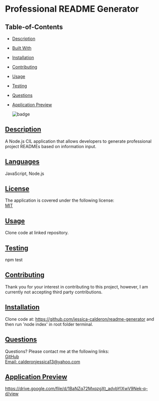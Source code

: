 # Professional README Generator
## Table-of-Contents
* [Description](#description)
* [Built With](#languages)
* [Installation](#installation)
* [Contributing](#contributing)
* [Usage](#usage)
* [Testing](#tests)
* [Questions](#questions)
* [Application Preview](#application-preview)

    ![badge](https://img.shields.io/badge/license-MIT-blue)
       

## [Description](#table-of-contents)
A Node.js CIL application that allows developers to generate professional project READMEs based on information input.

## [Languages](#table-of-contents)
JavaScript, Node.js


## [License](#table-of-contents)
The application is covered under the following license: <br>
    [MIT](https://choosealicense.com/licenses/MIT)
      
      

## [Usage](#table-of-contents)
Clone code at linked repository. 

## [Testing](#table-of-contents)
npm test

## [Contributing](#table-of-contents)

Thank you for your interest in contributing to this project, however, I am currently not accepting third party contributions.
      

## [Installation](#table-of-contents)
Clone code at: 
https://github.com/jessica-calderon/readme-generator and then run 'node index' in root folder terminal. 

## [Questions](#table-of-contents)
Questions? Please contact me at the following links: <br>
[GitHub](https://github.com/jessica-calderon) <br>
[Email: calderonjessica13@yahoo.com](mailto:calderonjessica13@yahoo.com)

## [Application Preview](#table-of-contents)

https://drive.google.com/file/d/1BaNZq72MxqzgXt_advbYIXwV9Nek-q-d/view
